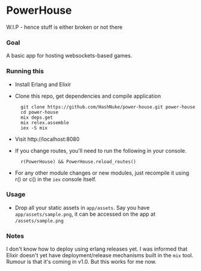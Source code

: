 # PowerHouse

W.I.P - hence stuff is either broken or not there

### Goal

A basic app for hosting websockets-based games.

### Running this

* Install Erlang and Elixir


* Clone this repo, get dependencies and compile application

        git clone https://github.com/HashNuke/power-house.git power-house
        cd power-house
        mix deps.get
        mix relex.assemble
        iex -S mix

* Visit http://localhost:8080

* If you change routes, you'll need to run the following in your console.

        r(PowerHouse) && PowerHouse.reload_routes()

* For any other module changes or new modules, just recompile it using r() or c() in the `iex` console itself.

### Usage

* Drop all your static assets in `app/assets`. Say you have `app/assets/sample.png`, it can be accessed on the app at `/assets/sample.png`


### Notes

I don't know how to deploy using erlang releases yet. I was informed that Elixir doesn't yet have deployment/release mechanisms built in the `mix` tool. Rumour is that it's coming in v1.0. But this works for me now.
